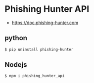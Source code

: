# Phishing Hunter API

* https://doc.phishing-hunter.com

## python
```bash
$ pip uninstall phishing-hunter
```

## Nodejs
```bash
$ npm i phishing_hunter_api
```

